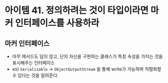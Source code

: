 # 아이템 41. 정의하려는 것이 타입이라면 마커 인터페이스를 사용하라

## 마커 인터페이스

- 아무 메서드도 담지 않고, 단지 자신을 구현하는 클래스가 특정 속성을 가지는 것을 표시해주는 인터페이스
- ex) `Serializable` → `ObjectOutputStream` 을 통해 write가 가능하며 직렬화할 수 있다는 것을 알려준다.
